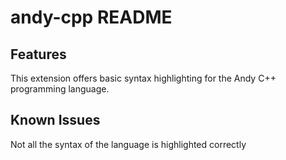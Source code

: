 # andy-cpp README

## Features

This extension offers basic syntax highlighting for the Andy C++ programming language.

## Known Issues

Not all the syntax of the language is highlighted correctly 

